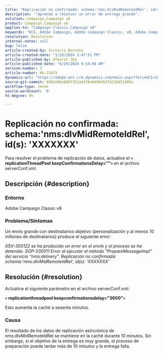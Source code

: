 ```yaml
---
title: "Replicación no confirmada: schema:'nms:dlvMidRemoteIdRel', id(s): 'XXXXXXX'"
description: '"Aprenda a resolver un error de entrega grande".'
solution: Campaign,Campaign v8
product: Campaign,Campaign v8
applies-to: "Campaign Classic,Campaign v8"
keywords: "KCS, Adobe Campaign, Adobe Campaign Classic, v8, Adobe Campaign Classic v8, El envío falla con 'Replicación no confirmada: schema:nms:dlvMidRemoteIdRel, id(s): xxxxxx'"
resolution: Resolution
internal-notes: null
bug: false
article-created-by: Victoria Barnato
article-created-date: "1/29/2024 2:47:51 PM"
article-published-by: Utkarsh Jha
article-published-date: "6/20/2024 9:54:04 AM"
version-number: 3
article-number: KA-23473
dynamics-url: "https://adobe-ent.crm.dynamics.com/main.aspx?forceUCI=1&pagetype=entityrecord&etn=knowledgearticle&id=4d4c725f-b5be-ee11-9079-6045bd0065b6"
source-git-commit: 8982e0be0807352a63f8e0498d5d7d21b651d05e
workflow-type: tm+mt
source-wordcount: '0'
ht-degree: 0%

---
```


# Replicación no confirmada: schema:&#39;nms:dlvMidRemoteIdRel&#39;, id(s): &#39;XXXXXXX&#39;


Para resolver el problema de replicación de datos, actualice el <b>`<` replicationThreadPool keepConfirmationsDelay=&quot;&quot;`>` </b> en el archivo serverConf.xml.

## Descripción {#description}


### Entorno

Adobe Campaign Classic v8

### Problema/Síntomas

Un envío grande con destinatarios objetivo (personalización y al menos 10 millones de destinatarios) produce el siguiente error:

*XSV-350122 se ha producido un error en el envío y el proceso se ha detenido. SOP-330011 Error al ejecutar el método &quot;PrepareMessageImpl&quot; del servicio &quot;nms:delivery&quot;. Replicación no confirmada: schema:&#39;nms:dlvMidRemoteIdRel&#39;, id(s): &#39;XXXXXXX&#39;*


## Resolución {#resolution}


Actualice el siguiente parámetro en el archivo serverConf.xml:

<b>`<` replicationthreadpool keepconfirmationsdelay=&quot;3600&quot;`>` </b>

Esto aumenta la caché a sesenta minutos.

### Causa

El resultado de los datos de replicación asincrónica de nms:dlvMidRemoteIdRel se mantiene en la caché durante 10 minutos. Sin embargo, si el objetivo de la entrega es muy grande, el proceso de preparación puede tardar más de 10 minutos y la entrega falla.
